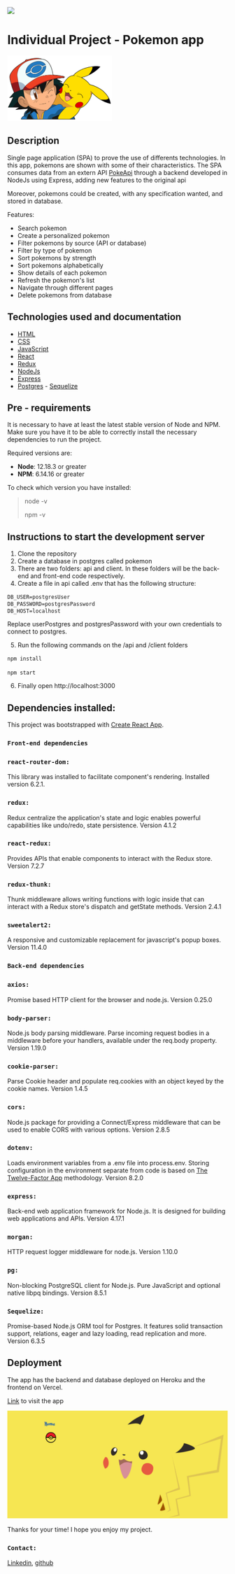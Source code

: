<p align='left'>
    <img src='https://static.wixstatic.com/media/85087f_0d84cbeaeb824fca8f7ff18d7c9eaafd~mv2.png/v1/fill/w_160,h_30,al_c,q_85,usm_0.66_1.00_0.01/Logo_completo_Color_1PNG.webp' </img>
</p>

# Individual Project - Pokemon app

<p align="left">
  <img height="150" src="./pokemon.png" />
</p>

## Description

Single page application (SPA) to prove the use of differents technologies.
In this app, pokemons are shown with some of their characteristics.
The SPA consumes data from an extern API [PokeApi](https://pokeapi.co/) through a backend developed in NodeJs using Express, adding new features to the original api

Moreover, pokemons could be created, with any specification wanted, and stored in database.

Features:

- Search pokemon
- Create a personalized pokemon
- Filter pokemons by source (API or database)
- Filter by type of pokemon
- Sort pokemons by strength
- Sort pokemons alphabetically
- Show details of each pokemon
- Refresh the pokemon's list
- Navigate through different pages
- Delete pokemons from database

## Technologies used and documentation

- [HTML](https://developer.mozilla.org/en-US/docs/Web/HTML)
- [CSS](https://developer.mozilla.org/en-US/docs/Web/CSS)
- [JavaScript](https://developer.mozilla.org/en-US/docs/Web/JavaScript)
- [React](https://reactjs.org/)
- [Redux](https://redux.js.org/)
- [NodeJs](https://nodejs.org/dist/latest-v16.x/docs/api/)
- [Express](https://expressjs.com/)
- [Postgres](https://www.postgresql.org/docs/current/) - [Sequelize](https://sequelize.org/v6/)

## Pre - requirements

It is necessary to have at least the latest stable version of Node and NPM. Make sure you have it to be able to correctly install the necessary dependencies to run the project.

Required versions are:

- **Node**: 12.18.3 or greater
- **NPM**: 6.14.16 or greater

To check which version you have installed:

> node -v
>
> npm -v

## Instructions to start the development server

1. Clone the repository
2. Create a database in postgres called pokemon
3. There are two folders: api and client. In these folders will be the back-end and front-end code respectively.
4. Create a file in api called .env that has the following structure:

```
DB_USER=postgresUser
DB_PASSWORD=postgresPassword
DB_HOST=localhost
```

Replace userPostgres and postgresPassword with your own credentials to connect to postgres.

5. Run the following commands on the /api and /client folders

```
npm install

npm start
```

6. Finally open http://localhost:3000

## Dependencies installed:

This project was bootstrapped with [Create React App](https://github.com/facebook/create-react-app).

### `Front-end dependencies`

### `react-router-dom:`

This library was installed to facilitate component's rendering. Installed version 6.2.1.

### `redux:`

Redux centralize the application's state and logic enables powerful capabilities like undo/redo, state persistence. Version 4.1.2

### `react-redux:`

Provides APIs that enable components to interact with the Redux store. Version 7.2.7

### `redux-thunk:`

Thunk middleware allows writing functions with logic inside that can interact with a Redux store's dispatch and getState methods. Version 2.4.1

### `sweetalert2:`

A responsive and customizable replacement for javascript's popup boxes. Version 11.4.0

### `Back-end dependencies`

### `axios:`

Promise based HTTP client for the browser and node.js. Version 0.25.0

### `body-parser:`

Node.js body parsing middleware.
Parse incoming request bodies in a middleware before your handlers, available under the req.body property. Version 1.19.0

### `cookie-parser:`

Parse Cookie header and populate req.cookies with an object keyed by the cookie names. Version 1.4.5

### `cors:`

Node.js package for providing a Connect/Express middleware that can be used to enable CORS with various options. Version 2.8.5

### `dotenv:`

Loads environment variables from a .env file into process.env. Storing configuration in the environment separate from code is based on [The Twelve-Factor App](https://12factor.net/config) methodology. Version 8.2.0

### `express:`

Back-end web application framework for Node.js. It is designed for building web applications and APIs. Version 4.17.1

### `morgan:`

HTTP request logger middleware for node.js. Version 1.10.0

### `pg:`

Non-blocking PostgreSQL client for Node.js. Pure JavaScript and optional native libpq bindings. Version 8.5.1

### `Sequelize:`

Promise-based Node.js ORM tool for Postgres. It features solid transaction support, relations, eager and lazy loading, read replication and more. Version 6.3.5

## Deployment

The app has the backend and database deployed on Heroku and the frontend on Vercel.

[Link](https://pennacchioni-pi.vercel.app/) to visit the app

<img src="./client/public/readmeImage.png"/>

Thanks for your time! I hope you enjoy my project.

### `Contact:`

[Linkedin](https://www.linkedin.com/in/luciano-pennacchioni/), [github](https://github.com/lucianop3196)
